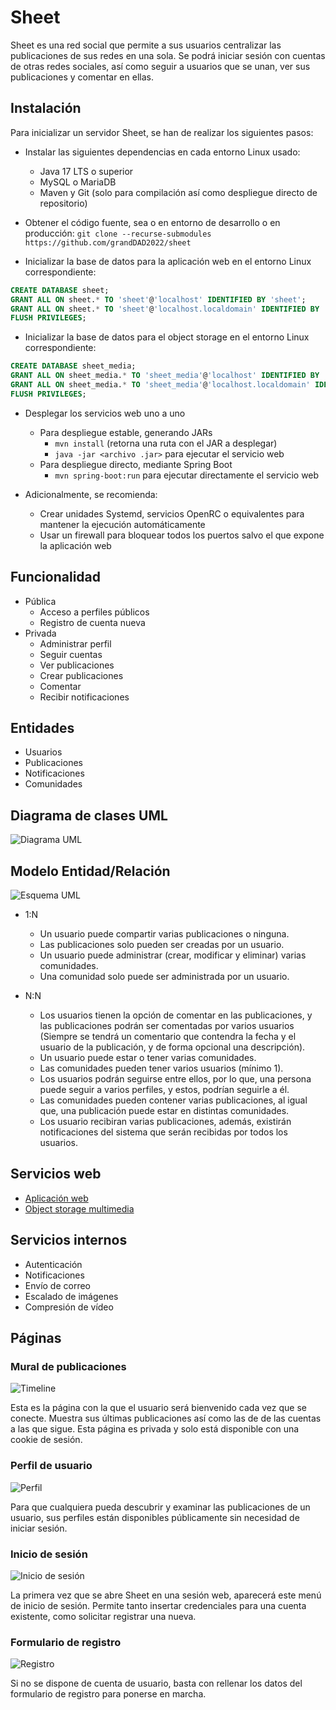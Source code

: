 # Sheet

Sheet es una red social que permite a sus usuarios centralizar las publicaciones de sus redes en una sola.
Se podrá iniciar sesión con cuentas de otras redes sociales,
así como seguir a usuarios que se unan, ver sus publicaciones y comentar en ellas.

## Instalación
Para inicializar un servidor Sheet, se han de realizar los siguientes pasos:

- Instalar las siguientes dependencias en cada entorno Linux usado:
    - Java 17 LTS o superior
    - MySQL o MariaDB
    - Maven y Git (solo para compilación así como despliegue directo de repositorio)

- Obtener el código fuente, sea o en entorno de desarrollo o en producción: `git clone --recurse-submodules https://github.com/grandDAD2022/sheet`

- Inicializar la base de datos para la aplicación web en el entorno Linux correspondiente:

```sql
CREATE DATABASE sheet;
GRANT ALL ON sheet.* TO 'sheet'@'localhost' IDENTIFIED BY 'sheet';
GRANT ALL ON sheet.* TO 'sheet'@'localhost.localdomain' IDENTIFIED BY 'sheet';
FLUSH PRIVILEGES;
```

- Inicializar la base de datos para el object storage en el entorno Linux correspondiente:

```sql
CREATE DATABASE sheet_media;
GRANT ALL ON sheet_media.* TO 'sheet_media'@'localhost' IDENTIFIED BY 'sheet_media';
GRANT ALL ON sheet_media.* TO 'sheet_media'@'localhost.localdomain' IDENTIFIED BY 'sheet_media';
FLUSH PRIVILEGES;
```

- Desplegar los servicios web uno a uno
    - Para despliegue estable, generando JARs
      - `mvn install` (retorna una ruta con el JAR a desplegar)
      - `java -jar <archivo .jar>` para ejecutar el servicio web
    - Para despliegue directo, mediante Spring Boot
      - `mvn spring-boot:run` para ejecutar directamente el servicio web

- Adicionalmente, se recomienda:
    - Crear unidades Systemd, servicios OpenRC o equivalentes para mantener la ejecución automáticamente
    - Usar un firewall para bloquear todos los puertos salvo el que expone la aplicación web

## Funcionalidad
- Pública
    - Acceso a perfiles públicos
    - Registro de cuenta nueva
- Privada
    - Administrar perfil
    - Seguir cuentas
    - Ver publicaciones
    - Crear publicaciones
    - Comentar
    - Recibir notificaciones

## Entidades
- Usuarios
- Publicaciones
- Notificaciones
- Comunidades

## Diagrama de clases UML

![Diagrama UML](img/diagramaUML.png)

## Modelo Entidad/Relación

![Esquema UML](img/modelo_er.png)

- 1:N
    - Un usuario puede compartir varias publicaciones o ninguna.
    - Las publicaciones solo pueden ser creadas por un usuario.
    - Un usuario puede administrar (crear, modificar y eliminar) varias comunidades.
    - Una comunidad solo puede ser administrada por un usuario.

- N:N
    - Los usuarios tienen la opción de comentar en las publicaciones, y las publicaciones podrán ser comentadas por varios usuarios (Siempre se tendrá un comentario que contendra la fecha y el usuario de la publicación, y de forma opcional una descripción).
    - Un usuario puede estar o tener varias comunidades.
    - Las comunidades pueden tener varios usuarios (mínimo 1).
    - Los usuarios podrán seguirse entre ellos, por lo que, una persona puede seguir a varios perfiles, y estos, podrían seguirle a él.
    - Las comunidades pueden contener varias publicaciones, al igual que, una publicación puede estar en distintas comunidades.
    - Los usuario recibiran varias publicaciones, además, existirán notificaciones del sistema que serán recibidas por todos los usuarios.

## Servicios web
- [Aplicación web](https://github.com/grandDAD2022/sheet-ui)
- [Object storage multimedia](https://github.com/grandDAD2022/sheet-media)

## Servicios internos
- Autenticación
- Notificaciones
- Envío de correo
- Escalado de imágenes
- Compresión de vídeo

## Páginas

### Mural de publicaciones

![Timeline](img/timeline.png)

Esta es la página con la que el usuario será bienvenido cada vez que se conecte.
Muestra sus últimas publicaciones así como las de de las cuentas a las que sigue.
Esta página es privada y solo está disponible con una cookie de sesión.

### Perfil de usuario

![Perfil](img/profile.png)

Para que cualquiera pueda descubrir y examinar las publicaciones de un usuario,
sus perfiles están disponibles públicamente sin necesidad de iniciar sesión.

### Inicio de sesión

![Inicio de sesión](img/login.png)

La primera vez que se abre Sheet en una sesión web, aparecerá este menú de inicio de sesión.
Permite tanto insertar credenciales para una cuenta existente, como solicitar registrar una nueva.

### Formulario de registro

![Registro](img/signup.png)

Si no se dispone de cuenta de usuario, basta con rellenar los datos del formulario de registro
para ponerse en marcha.
